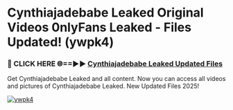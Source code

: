 # Cynthiajadebabe Leaked Original Videos 0nlyFans Leaked - Files Updated! (ywpk4)

<h3>🔴 CLICK HERE 🌐==►► <a href="https://tinyurl.com/2jnfzry5" rel="nofollow">Cynthiajadebabe Leaked Updated Files</a></h3>

Get Cynthiajadebabe Leaked and all content. Now you can access all videos and pictures of Cynthiajadebabe Leaked. New Updated Files 2025!

[![ywpk4](https://i.imgur.com/GyGTBgg.gif)](https://tinyurl.com/2jnfzry5)
